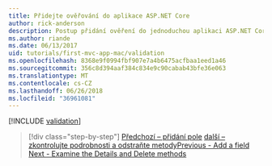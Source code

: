 ```yaml
---
title: Přidejte ověřování do aplikace ASP.NET Core
author: rick-anderson
description: Postup přidání ověření do jednoduchou aplikaci ASP.NET Core.
ms.author: riande
ms.date: 06/13/2017
uid: tutorials/first-mvc-app-mac/validation
ms.openlocfilehash: 8368e9f0994fbf907e7a4b6475acfbaa1eed1a46
ms.sourcegitcommit: 356c8d394aaf384c834e9c90cabab43bfe36e063
ms.translationtype: MT
ms.contentlocale: cs-CZ
ms.lasthandoff: 06/26/2018
ms.locfileid: "36961081"
---
```

[!INCLUDE [validation](../../includes/mvc-intro/validation.md)]

> [!div class="step-by-step"]
> <span data-ttu-id="619c3-103">[Předchozí – přidání pole](new-field.md)
> [další – zkontrolujte podrobnosti a odstraňte metody](xref:tutorials/first-mvc-app/details)</span><span class="sxs-lookup"><span data-stu-id="619c3-103">[Previous - Add a field](new-field.md)
[Next - Examine the Details and Delete methods](xref:tutorials/first-mvc-app/details)</span></span>


